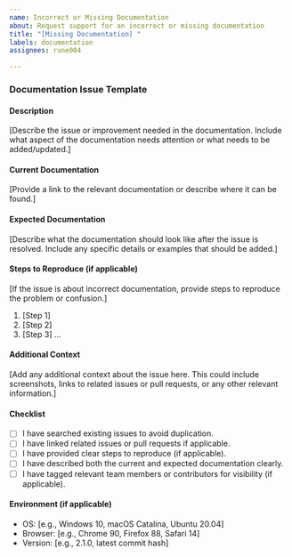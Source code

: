 ```yaml
---
name: Incorrect or Missing Documentation
about: Request support for an incorrect or missing documentation
title: "[Missing Documentation] "
labels: documentation
assignees: rune004

---
```


### Documentation Issue Template

#### Description
[Describe the issue or improvement needed in the documentation. Include what aspect of the documentation needs attention or what needs to be added/updated.]

#### Current Documentation
[Provide a link to the relevant documentation or describe where it can be found.]

#### Expected Documentation
[Describe what the documentation should look like after the issue is resolved. Include any specific details or examples that should be added.]

#### Steps to Reproduce (if applicable)
[If the issue is about incorrect documentation, provide steps to reproduce the problem or confusion.]

1. [Step 1]
2. [Step 2]
3. [Step 3]
   ...

#### Additional Context
[Add any additional context about the issue here. This could include screenshots, links to related issues or pull requests, or any other relevant information.]

#### Checklist
- [ ] I have searched existing issues to avoid duplication.
- [ ] I have linked related issues or pull requests if applicable.
- [ ] I have provided clear steps to reproduce (if applicable).
- [ ] I have described both the current and expected documentation clearly.
- [ ] I have tagged relevant team members or contributors for visibility (if applicable).

#### Environment (if applicable)
- OS: [e.g., Windows 10, macOS Catalina, Ubuntu 20.04]
- Browser: [e.g., Chrome 90, Firefox 88, Safari 14]
- Version: [e.g., 2.1.0, latest commit hash]

